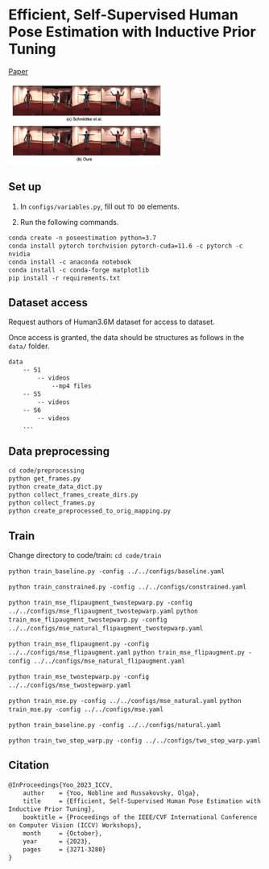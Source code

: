 # Efficient, Self-Supervised Human Pose Estimation with Inductive Prior Tuning
[Paper](https://openaccess.thecvf.com/content/ICCV2023W/ROAD++/papers/Yoo_Efficient_Self-Supervised_Human_Pose_Estimation_with_Inductive_Prior_Tuning_ICCVW_2023_paper.pdf)

<img src="sample/1.png" width="60%">

## Set up

1. In `configs/variables.py`, fill out `TO DO` elements.

2. Run the following commands.

```
conda create -n poseestimation python=3.7
conda install pytorch torchvision pytorch-cuda=11.6 -c pytorch -c nvidia
conda install -c anaconda notebook
conda install -c conda-forge matplotlib
pip install -r requirements.txt
```

## Dataset access

Request authors of Human3.6M dataset for access to dataset.

Once access is granted, the data should be structures as follows in the `data/` folder.

```
data
    -- S1
        -- videos
            --mp4 files
    -- S5
        -- videos
    -- S6
        -- videos
    ...
```

## Data preprocessing

```
cd code/preprocessing
python get_frames.py
python create_data_dict.py
python collect_frames_create_dirs.py
python collect_frames.py
python create_preprocessed_to_orig_mapping.py
```

## Train

Change directory to code/train: `cd code/train`

`python train_baseline.py -config ../../configs/baseline.yaml`

`python train_constrained.py -config ../../configs/constrained.yaml`

`python train_mse_flipaugment_twostepwarp.py -config ../../configs/mse_flipaugment_twostepwarp.yaml`
`python train_mse_flipaugment_twostepwarp.py -config ../../configs/mse_natural_flipaugment_twostepwarp.yaml`

`python train_mse_flipaugment.py -config ../../configs/mse_flipaugment.yaml`
`python train_mse_flipaugment.py -config ../../configs/mse_natural_flipaugment.yaml`

`python train_mse_twostepwarp.py -config ../../configs/mse_twostepwarp.yaml`

`python train_mse.py -config ../../configs/mse_natural.yaml`
`python train_mse.py -config ../../configs/mse.yaml`

`python train_baseline.py -config ../../configs/natural.yaml`

`python train_two_step_warp.py -config ../../configs/two_step_warp.yaml`

## Citation

```
@InProceedings{Yoo_2023_ICCV,
    author    = {Yoo, Nobline and Russakovsky, Olga},
    title     = {Efficient, Self-Supervised Human Pose Estimation with Inductive Prior Tuning},
    booktitle = {Proceedings of the IEEE/CVF International Conference on Computer Vision (ICCV) Workshops},
    month     = {October},
    year      = {2023},
    pages     = {3271-3280}
}
```